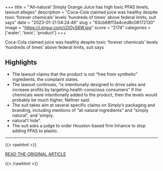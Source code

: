 +++
title = "‘All-natural’ Simply Orange Juice has high toxic PFAS levels, lawsuit alleges"
description = "Coca-Cola claimed juice was healthy despite toxic ‘forever chemicals’ levels ‘hundreds of times’ above federal limits, suit says"
date = "2023-01-21 04:24:46"
slug = "63cb68f13a4ced8c08172130"
image = "https://i.imgur.com/cDOyS6W.jpg"
score = "2174"
categories = ['water', 'toxic', 'product']
+++

Coca-Cola claimed juice was healthy despite toxic ‘forever chemicals’ levels ‘hundreds of times’ above federal limits, suit says

## Highlights

- The lawsuit claims that the product is not “free from synthetic” ingredients, the complaint states.
- The lawsuit continues, “is intentionally designed to drive sales and increase profits by targeting health-conscious consumers” If the chemicals were intentionally added to the product, then the levels would probably be much higher, Neltner said.
- The suit takes aim at several specific claims on Simply’s packaging and branding, including mentions of “all natural ingredients” and “simply natural”, and ‘simply.
- natural’t hide”.
- The suit asks a judge to order Houston-based firm Inhance to stop adding PFAS to plastic.

---

{{< rawhtml >}}
  <p class="article-category">
    <a target="_blank" href="https://www.theguardian.com/environment/2023/jan/19/simply-orange-juice-coca-cola-pfas-class-action-lawsuit">READ THE ORIGINAL ARTICLE</a>
  </p>
{{< /rawhtml >}}
